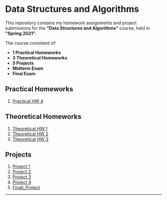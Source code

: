 # Data Structures and Algorithms

This repository contains my homework assignments and project submissions for the **"Data Structures and Algorithms"** course, held in **"Spring 2021"**.

The course consisted of:
- **1 Practical Homeworks**
- **3 Theoretical Homeworks**
- **5 Projects**
- **Midterm Exam**
- **Final Exam**
 
## Practical Homeworks
1. [Practical HW 4](https://github.com/yaasaan/Data-Structures-and-Algorithms/tree/main/HWs/HW4)

## Theoretical Homeworks
1. [Theoretical HW 1](https://github.com/yaasaan/Data-Structures-and-Algorithms/tree/main/HWs/HW1)
2. [Theoretical HW 2](https://github.com/yaasaan/Data-Structures-and-Algorithms/tree/main/HWs/HW2)
3. [Theoretical HW 3](https://github.com/yaasaan/Data-Structures-and-Algorithms/tree/main/HWs/HW3)

## Projects
1. [Project 1](https://github.com/yaasaan/Data-Structures-and-Algorithms/tree/main/Projects/Project1)
2. [Project 2](https://github.com/yaasaan/Data-Structures-and-Algorithms/tree/main/Projects/Project2)
3. [Project 3](https://github.com/yaasaan/Data-Structures-and-Algorithms/tree/main/Projects/Project3)
4. [Project 4](https://github.com/yaasaan/Data-Structures-and-Algorithms/tree/main/Projects/Project4)
5. [Finall_Project](https://github.com/yaasaan/Data-Structures-and-Algorithms/tree/main/Projects/FinalProject)

---
